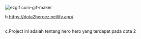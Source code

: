![ezgif com-gif-maker](https://user-images.githubusercontent.com/64768099/198088091-c40d05c0-aa66-43fc-82af-4c0770b5c8ec.gif)
<br>

b.https://dota2heroez.netlify.app/


<br>
c.Project ini adalah tentang hero hero yang terdapat pada dota 2 
